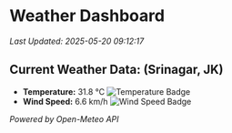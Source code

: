 
# Weather Dashboard

_Last Updated: 2025-05-20 09:12:17_

## Current Weather Data: (Srinagar, JK)
- **Temperature:** 31.8 °C ![Temperature Badge](https://img.shields.io/badge/Temperature-High%20Temp-orange)
- **Wind Speed:** 6.6 km/h ![Wind Speed Badge](https://img.shields.io/badge/Wind%20Speed-Light%20Wind-blue)

*Powered by Open-Meteo API*
